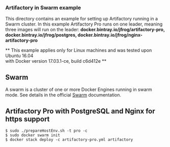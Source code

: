 
### Artifactory in Swarm example

This directory contains an example for setting up Artifactory running in a Swarm cluster.
In this example Artifactory Pro runs on one leader, meaning three images will run on the leader:
**docker.bintray.io/jfrog/artifactory-pro, docker.bintray.io/jfrog/postgres, docker.bintray.io/jfrog/nginx-artifactory-pro**

** This example applies only for Linux machines and was tested upon Ubuntu 16.04       
   with Docker version 17.03.1-ce, build c6d412e **

## Swarm

A swarm is a cluster of one or more Docker Engines running in swarm mode.
See details in the official [Swarm](https://docs.docker.com/engine/swarm/) documentation.

## Artifactory Pro with PostgreSQL and Nginx for https support

	$ sudo ./prepareHostEnv.sh -t pro -c
    $ sudo docker swarm init
    $ docker stack deploy -c artifactory-pro.yml artifactory  
    
  
    



